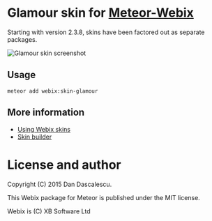 # Glamour skin for [Meteor-Webix](https://atmospherejs.com/webix/webix)

Starting with version 2.3.8, skins have been factored out as separate packages.

![Glamour skin screenshot](http://docs.webix.com/media/desktop/skins/glamour_skin.png)


## Usage

    meteor add webix:skin-glamour
    
    
## More information

* [Using Webix skins](http://docs.webix.com/desktop__skins.html)
* [Skin builder](http://webix.com/skin-builder/)


# License and author

Copyright (C) 2015 Dan Dascalescu.

This Webix package for Meteor is published under the MIT license.

Webix is (C) XB Software Ltd
